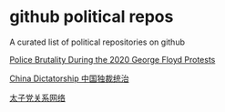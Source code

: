 # github political repos
A curated list of political repositories on github

[Police Brutality During the 2020 George Floyd Protests](https://github.com/2020PB/police-brutality)

[China Dictatorship 中国独裁统治](https://github.com/cirosantilli/china-dictatorship)

[太子党关系网络](https://github.com/programthink/zhao)
